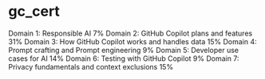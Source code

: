 # gc_cert

Domain 1: Responsible AI 7%
Domain 2: GitHub Copilot plans and features 31%
Domain 3: How GitHub Copilot works and handles data 15%
Domain 4: Prompt crafting and Prompt engineering 9%
Domain 5: Developer use cases for AI 14%
Domain 6: Testing with GitHub Copilot 9%
Domain 7: Privacy fundamentals and context exclusions 15%
